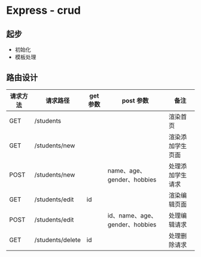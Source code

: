 # Express - crud

## 起步

- 初始化
- 模板处理

## 路由设计

| 请求方法 | 请求路径         | get 参数 | post 参数                      | 备注             |
| -------- | ---------------- | -------- | ------------------------------ | ---------------- |
| GET      | /students        |          |                                | 渲染首页         |
| GET      | /students/new    |          |                                | 渲染添加学生页面 |
| POST     | /students/new    |          | name、age、gender、hobbies     | 处理添加学生请求 |
| GET      | /students/edit   | id       |                                | 渲染编辑页面     |
| POST     | /students/edit   |          | id、name、age、gender、hobbies | 处理编辑请求     |
| GET      | /students/delete | id       |                                | 处理删除请求     |

